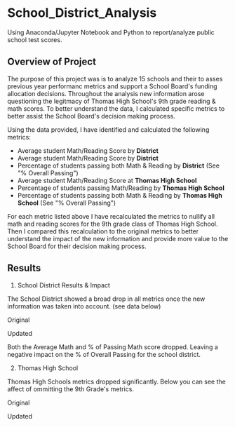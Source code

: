 # School_District_Analysis
Using Anaconda/Jupyter Notebook and Python to report/analyze public school test scores.

## Overview of Project
The purpose of this project was is to analyze 15 schools and their to asses previous year performanc metrics and support a School Board's funding allocation decisions. Throughout the analysis new information arose questioning the legitmacy of Thomas High School's 9th grade reading & math scores. To better understand the data, I calculated specific metrics  to better assist the School Board's decision making process.

Using the data provided, I have identified and calculated the following metrics:
- Average student Math/Reading Score by **District**
- Average student Math/Reading Score by **District**
- Percentage of students passing both Math & Reading by **District** (See "% Overall Passing")
- Average student Math/Reading Score at **Thomas High School**
- Percentage of students passing Math/Reading by **Thomas High School**
- Percentage of students passing both Math & Reading by **Thomas High School** (See "% Overall Passing")

For each metric listed above I have recalculated the metrics to nullify all math and reading scores for the 9th grade class of Thomas High School. Then I compared this recalculation to the original metrics to better understand the impact of the new information and provide more value to the School Board for their decision making process.

## Results

1. School District Results & Impact

  The School District showed a broad drop in all metrics once the new information was taken into account. (see data below)
  
  Original
  
  
  Updated
  
  Both the Average Math and % of Passing Math score dropped. Leaving a negative impact on the % of Overall Passing for the school district.

2. Thomas High School

  Thomas High Schools metrics dropped significantly. Below you can see the affect of ommitting the 9th Grade's metrics.
  
  Original
  
  
  Updated
